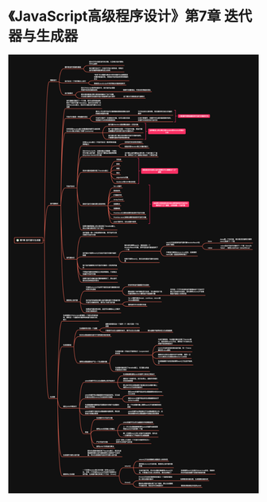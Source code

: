# 《JavaScript高级程序设计》第7章 迭代器与生成器
![CHARTER7_Iterators_And_Generators](./CHARTER7_Iterators_And_Generators.png)